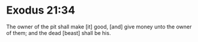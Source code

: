 # Exodus 21:34

The owner of the pit shall make [it] good, [and] give money unto the owner of them; and the dead [beast] shall be his.